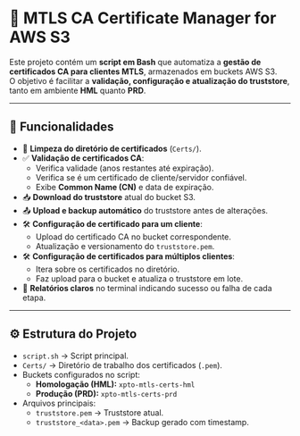 # 🔐 MTLS CA Certificate Manager for AWS S3

Este projeto contém um **script em Bash** que automatiza a **gestão de certificados CA para clientes MTLS**, armazenados em buckets AWS S3.  
O objetivo é facilitar a **validação, configuração e atualização do truststore**, tanto em ambiente **HML** quanto **PRD**.

---

## 🚀 Funcionalidades

- 🧹 **Limpeza do diretório de certificados** (`Certs/`).
- ✅ **Validação de certificados CA**:
  - Verifica validade (anos restantes até expiração).
  - Verifica se é um certificado de cliente/servidor confiável.
  - Exibe **Common Name (CN)** e data de expiração.
- 📥 **Download do truststore** atual do bucket S3.
- 📤 **Upload e backup automático** do truststore antes de alterações.
- 🛠️ **Configuração de certificado para um cliente**:
  - Upload do certificado CA no bucket correspondente.
  - Atualização e versionamento do `truststore.pem`.
- 🛠️ **Configuração de certificados para múltiplos clientes**:
  - Itera sobre os certificados no diretório.
  - Faz upload para o bucket e atualiza o truststore em lote.
- 📜 **Relatórios claros** no terminal indicando sucesso ou falha de cada etapa.

---

## ⚙️ Estrutura do Projeto

- `script.sh` → Script principal.
- `Certs/` → Diretório de trabalho dos certificados (`.pem`).
- Buckets configurados no script:
  - **Homologação (HML):** `xpto-mtls-certs-hml`
  - **Produção (PRD):** `xpto-mtls-certs-prd`
- Arquivos principais:
  - `truststore.pem` → Truststore atual.
  - `truststore_<data>.pem` → Backup gerado com timestamp.


